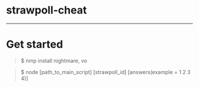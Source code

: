 # strawpoll-cheat
***
Get started
=====================
> $ nmp install nightmare, vo

> $ node [path_to_main_script] [strawpoll_id] [answers(example = 1 2 3 4)]

